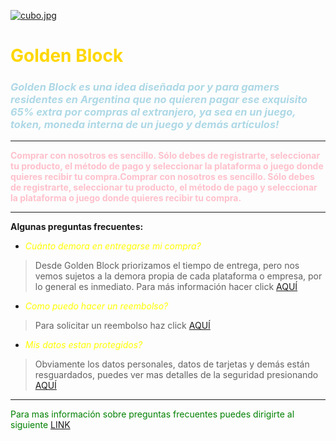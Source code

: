 [![cubo.jpg](https://i.postimg.cc/KzJM1x9T/cubo.jpg)](https://postimg.cc/340R65Qr)

# <span style="color:gold;">**Golden Block**</span>


### <span style="color:lightblue;">*Golden Block es una idea diseñada por y para gamers residentes en Argentina que no quieren pagar ese exquisito 65% extra por compras al extranjero, ya sea en un juego, token, moneda interna de un juego y demás artículos!*


------------



<span style="color:pink;">**Comprar con nosotros es sencillo. Sólo debes de registrarte, seleccionar tu producto, el método de pago y seleccionar la plataforma o juego donde quieres recibir tu compra.Comprar con nosotros es sencillo. Sólo debes de registrarte, seleccionar tu producto, el método de pago y seleccionar la plataforma o juego donde quieres recibir tu compra.**


------------



**Algunas preguntas frecuentes:**

- <span style="color:yellow;">*Cuánto demora en entregarse mi compra?* 
> Desde Golden Block priorizamos el tiempo de entrega, pero nos vemos sujetos a la demora propia de cada plataforma o empresa, por lo general es inmediato. Para más información hacer click [AQUÍ](https://i.postimg.cc/mkyx7Zzb/gandalf.jpg "AQUÍ")

- <span style="color:yellow;">*Como puedo hacer un reembolso?* 
> Para solicitar un reembolso haz click [AQUÍ](https://i.postimg.cc/pdRFBq6R/telacreistewe.jpg "AQUÍ")

- <span style="color:yellow;">*Mis datos estan protegidos?* 
> Obviamente los datos personales, datos de tarjetas y demás están resguardados, puedes ver mas detalles de la seguridad presionando [AQUÍ](https://i.postimg.cc/V6bbRv8P/paladin-de-carton.jpg "AQUÍ")

------------

<span style="color:green;">Para mas información sobre preguntas frecuentes puedes dirigirte al siguiente [LINK](https://www.youtube.com/watch?v=OkxLDNrxX4I&ab_channel=LOMASBIZARRO "LINK")

